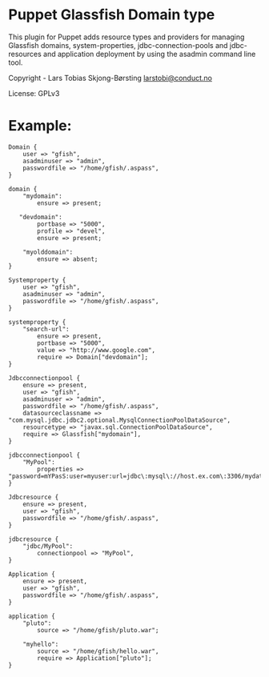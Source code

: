 Puppet Glassfish Domain type
============================

This plugin for Puppet adds resource types and providers for managing Glassfish
domains, system-properties, jdbc-connection-pools and jdbc-resources and 
application deployment by using the asadmin command line tool.

Copyright - Lars Tobias Skjong-Børsting <larstobi@conduct.no>

License: GPLv3

Example:
========

    Domain {
        user => "gfish",
        asadminuser => "admin",
        passwordfile => "/home/gfish/.aspass", 
    }   
    
    domain {
        "mydomain":
            ensure => present;

       "devdomain":
            portbase => "5000",
            profile => "devel",
            ensure => present;
    
        "myolddomain":
            ensure => absent;
    }
    
    Systemproperty {
        user => "gfish",
        asadminuser => "admin",
        passwordfile => "/home/gfish/.aspass",
    }
    
    systemproperty {
        "search-url":
            ensure => present,
            portbase => "5000",
            value => "http://www.google.com",
            require => Domain["devdomain"];
    }
    
    Jdbcconnectionpool {
        ensure => present,
        user => "gfish",
        asadminuser => "admin",
        passwordfile => "/home/gfish/.aspass",
        datasourceclassname => "com.mysql.jdbc.jdbc2.optional.MysqlConnectionPoolDataSource",
        resourcetype => "javax.sql.ConnectionPoolDataSource",
        require => Glassfish["mydomain"],
    }
    
    jdbcconnectionpool {
        "MyPool":
            properties => "password=mYPasS:user=myuser:url=jdbc\:mysql\://host.ex.com\:3306/mydatabase:useUnicode=true:characterEncoding=utf8:characterResultSets=utf:autoReconnect=true:autoReconnectForPools=true";
    }
    
    Jdbcresource {
        ensure => present,
        user => "gfish",
        passwordfile => "/home/gfish/.aspass",
    }
    
    jdbcresource {
        "jdbc/MyPool":
            connectionpool => "MyPool",
    }
    
    Application {
        ensure => present,
        user => "gfish",
        passwordfile => "/home/gfish/.aspass",
    }
    
    application {
        "pluto":
            source => "/home/gfish/pluto.war";
        
        "myhello":
            source => "/home/gfish/hello.war",
            require => Application["pluto"];
    }
